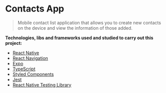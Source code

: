 # Contacts App

> Mobile contact list application that allows you to create new contacts on the device and view the information of those added.

**Technologies, libs and frameworks used and studied to carry out this project:** <br>

- [React Native](https://reactnative.dev/)
- [React Navigation](https://reactnavigation.org/)
- [Expo](https://expo.dev/)
- [TypeScript](https://www.typescriptlang.org/)
- [Styled Components](https://styled-components.com/)
- [Jest](hhttps://jestjs.io/)
- [React Native Testing Library](https://callstack.github.io/react-native-testing-library/)
